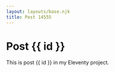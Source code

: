 ```yaml
---
layout: layouts/base.njk
title: Post 14555
---
```


# Post {{ id }}

This is post {{ id }} in my Eleventy project.
